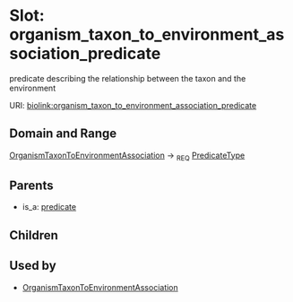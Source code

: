 
# Slot: organism_taxon_to_environment_association_predicate


predicate describing the relationship between the taxon and the environment

URI: [biolink:organism_taxon_to_environment_association_predicate](https://w3id.org/biolink/vocab/organism_taxon_to_environment_association_predicate)


## Domain and Range

[OrganismTaxonToEnvironmentAssociation](OrganismTaxonToEnvironmentAssociation.md) ->  <sub>REQ</sub> [PredicateType](types/PredicateType.md)

## Parents

 *  is_a: [predicate](predicate.md)

## Children


## Used by

 * [OrganismTaxonToEnvironmentAssociation](OrganismTaxonToEnvironmentAssociation.md)
